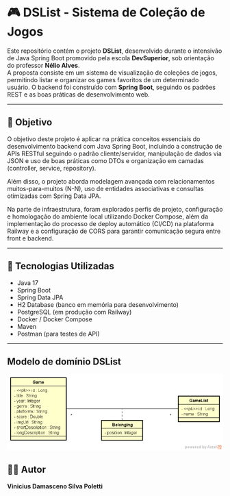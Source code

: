 # 🎮 DSList - Sistema de Coleção de Jogos

Este repositório contém o projeto **DSList**, desenvolvido durante o intensivão de Java Spring Boot promovido pela escola **DevSuperior**, sob orientação do professor **Nélio Alves**.  
A proposta consiste em um sistema de visualização de coleções de jogos, permitindo listar e organizar os games favoritos de um determinado usuário. O backend foi construído com **Spring Boot**, seguindo os padrões REST e as boas práticas de desenvolvimento web.

---

## 🎯 Objetivo

O objetivo deste projeto é aplicar na prática conceitos essenciais do desenvolvimento backend com Java Spring Boot, incluindo a construção de APIs RESTful seguindo o padrão cliente/servidor, manipulação de dados via JSON e uso de boas práticas como DTOs e organização em camadas (controller, service, repository).

Além disso, o projeto aborda modelagem avançada com relacionamentos muitos-para-muitos (N-N), uso de entidades associativas e consultas otimizadas com Spring Data JPA.

Na parte de infraestrutura, foram explorados perfis de projeto, configuração e homologação do ambiente local utilizando Docker Compose, além da implementação do processo de deploy automático (CI/CD) na plataforma Railway e a configuração de CORS para garantir comunicação segura entre front e backend.

---

## 🚀 Tecnologias Utilizadas

- Java 17  
- Spring Boot  
- Spring Data JPA  
- H2 Database (banco em memória para desenvolvimento)  
- PostgreSQL (em produção com Railway)  
- Docker / Docker Compose  
- Maven  
- Postman (para testes de API)

---

## Modelo de domínio DSList
![Modelo de domínio DSList](https://raw.githubusercontent.com/devsuperior/java-spring-dslist/main/resources/dslist-model.png)

## 👨‍💻 Autor

**Vinicius Damasceno Silva Poletti**

